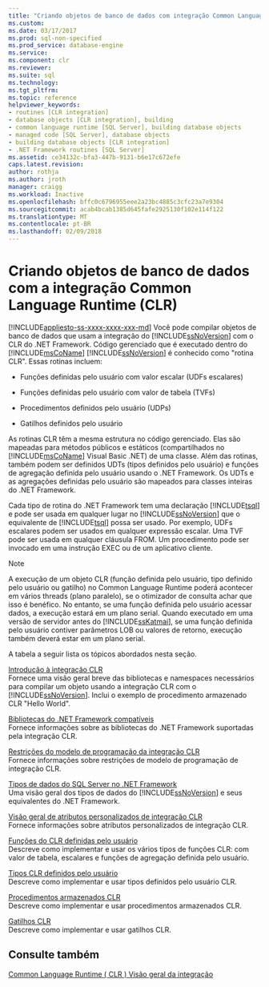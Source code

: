 ```yaml
---
title: "Criando objetos de banco de dados com integração Common Language Runtime (CLR) | Microsoft Docs"
ms.custom: 
ms.date: 03/17/2017
ms.prod: sql-non-specified
ms.prod_service: database-engine
ms.service: 
ms.component: clr
ms.reviewer: 
ms.suite: sql
ms.technology: 
ms.tgt_pltfrm: 
ms.topic: reference
helpviewer_keywords:
- routines [CLR integration]
- database objects [CLR integration], building
- common language runtime [SQL Server], building database objects
- managed code [SQL Server], database objects
- building database objects [CLR integration]
- .NET Framework routines [SQL Server]
ms.assetid: ce34132c-bfa3-447b-9131-b6e17c672efe
caps.latest.revision: 
author: rothja
ms.author: jroth
manager: craigg
ms.workload: Inactive
ms.openlocfilehash: bffc0c6796955eee2a23bc4885c3cfc23a7e9304
ms.sourcegitcommit: acab4bcab1385d645fafe2925130f102e114f122
ms.translationtype: MT
ms.contentlocale: pt-BR
ms.lasthandoff: 02/09/2018
---
```

# <a name="building-database-objects-with-common-language-runtime-clr-integration"></a>Criando objetos de banco de dados com a integração Common Language Runtime (CLR)
[!INCLUDE[appliesto-ss-xxxx-xxxx-xxx-md](../../../includes/appliesto-ss-xxxx-xxxx-xxx-md.md)]
Você pode compilar objetos de banco de dados que usam a integração do [!INCLUDE[ssNoVersion](../../../includes/ssnoversion-md.md)] com o CLR do .NET Framework. Código gerenciado que é executado dentro do [!INCLUDE[msCoName](../../../includes/msconame-md.md)] [!INCLUDE[ssNoVersion](../../../includes/ssnoversion-md.md)] é conhecido como "rotina CLR". Essas rotinas incluem:  
  
-   Funções definidas pelo usuário com valor escalar (UDFs escalares)  
  
-   Funções definidas pelo usuário com valor de tabela (TVFs)  
  
-   Procedimentos definidos pelo usuário (UDPs)  
  
-   Gatilhos definidos pelo usuário  
  
 As rotinas CLR têm a mesma estrutura no código gerenciado. Elas são mapeadas para métodos públicos e estáticos (compartilhados no [!INCLUDE[msCoName](../../../includes/msconame-md.md)] Visual Basic .NET) de uma classe. Além das rotinas, também podem ser definidos UDTs (tipos definidos pelo usuário) e funções de agregação definida pelo usuário usando o .NET Framework. Os UDTs e as agregações definidas pelo usuário são mapeados para classes inteiras do .NET Framework.  
  
 Cada tipo de rotina do .NET Framework tem uma declaração [!INCLUDE[tsql](../../../includes/tsql-md.md)] e pode ser usada em qualquer lugar no [!INCLUDE[ssNoVersion](../../../includes/ssnoversion-md.md)] que o equivalente de [!INCLUDE[tsql](../../../includes/tsql-md.md)] possa ser usado. Por exemplo, UDFs escalares podem ser usados em qualquer expressão escalar. Uma TVF pode ser usada em qualquer cláusula FROM. Um procedimento pode ser invocado em uma instrução EXEC ou de um aplicativo cliente.  
  
> [!NOTE]  
>  A execução de um objeto CLR (função definida pelo usuário, tipo definido pelo usuário ou gatilho) no Common Language Runtime poderá acontecer em vários threads (plano paralelo), se o otimizador de consulta achar que isso é benéfico. No entanto, se uma função definida pelo usuário acessar dados, a execução estará em um plano serial. Quando executado em uma versão de servidor antes do [!INCLUDE[ssKatmai](../../../includes/sskatmai-md.md)], se uma função definida pelo usuário contiver parâmetros LOB ou valores de retorno, execução também deverá estar em um plano serial.  
  
 A tabela a seguir lista os tópicos abordados nesta seção.  
  
 [Introdução à integração CLR](../../../relational-databases/clr-integration/database-objects/getting-started-with-clr-integration.md)  
 Fornece uma visão geral breve das bibliotecas e namespaces necessários para compilar um objeto usando a integração CLR com o [!INCLUDE[ssNoVersion](../../../includes/ssnoversion-md.md)]. Inclui o exemplo de procedimento armazenado CLR "Hello World".  
  
 [Bibliotecas do .NET Framework compatíveis](../../../relational-databases/clr-integration/database-objects/supported-net-framework-libraries.md)  
 Fornece informações sobre as bibliotecas do .NET Framework suportadas pela integração CLR.  
  
 [Restrições do modelo de programação da integração CLR](../../../relational-databases/clr-integration/database-objects/clr-integration-programming-model-restrictions.md)  
 Fornece informações sobre restrições de modelo de programação de integração CLR.  
  
 [Tipos de dados do SQL Server no .NET Framework](../../../relational-databases/clr-integration-database-objects-types-net-framework/sql-server-data-types-in-the-net-framework.md)  
 Uma visão geral dos tipos de dados do [!INCLUDE[ssNoVersion](../../../includes/ssnoversion-md.md)] e seus equivalentes do .NET Framework.  
  
 [Visão geral de atributos personalizados de integração CLR](http://msdn.microsoft.com/library/ecf5c097-0972-48e2-a9c0-b695b7dd2820)  
 Fornece informações sobre atributos personalizados de integração CLR.  
  
 [Funções do CLR definidas pelo usuário](../../../relational-databases/clr-integration-database-objects-user-defined-functions/clr-user-defined-functions.md)  
 Descreve como implementar e usar os vários tipos de funções CLR: com valor de tabela, escalares e funções de agregação definida pelo usuário.  
  
 [Tipos CLR definidos pelo usuário](../../../relational-databases/clr-integration-database-objects-user-defined-types/clr-user-defined-types.md)  
 Descreve como implementar e usar tipos definidos pelo usuário CLR.  
  
 [Procedimentos armazenados CLR](http://msdn.microsoft.com/library/bbdd51b2-a9b4-4916-ba6f-7957ac6c3f33)  
 Descreve como implementar e usar procedimentos armazenados CLR.  
  
 [Gatilhos CLR](http://msdn.microsoft.com/library/302a4e4a-3172-42b6-9cc0-4a971ab49c1c)  
 Descreve como implementar e usar gatilhos CLR.  
  
## <a name="see-also"></a>Consulte também  
 [Common Language Runtime &#40; CLR &#41; Visão geral da integração](../../../relational-databases/clr-integration/common-language-runtime-integration-overview.md)  
  
  

